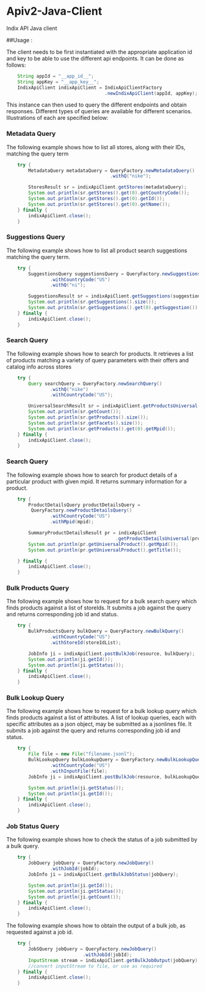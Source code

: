 # Apiv2-Java-Client
Indix API Java client

##Usage :

The client needs to be first instantiated with the appropriate application id and key to be able to use
the different api endpoints. It can be done as follows:
```java
    String appId = "__app_id__";
    String appKey = "__app_key__";
    IndixApiClient indixApiClient = IndixApiClientFactory
                                    .newIndixApiClient(appId, appKey);
```

This instance can then used to query the different endpoints and obtain responses. Different types
of queries are available for different scenarios. Illustrations of each are specified below:

### Metadata Query

The following example shows how to list all stores, along with their IDs, matching the query term

```java
    try {
        MetadataQuery metadataQuery = QueryFactory.newMetadataQuery()
                                      .withQ("nike");

        StoresResult sr = indixApiClient.getStores(metadataQuery);
        System.out.println(sr.getStores().get(0).getCountryCode());
        System.out.println(sr.getStores().get(0).getId());
        System.out.println(sr.getStores().get(0).getName());
    } finally {
        indixApiClient.close();
    }
```

### Suggestions Query

The following example shows how to list all product search suggestions matching the query term.

```java
    try {
        SuggestionsQuery suggestionsQuery = QueryFactory.newSuggestionsQuery()
                .withCountryCode("US")
                .withQ("ni");

        SuggestionsResult sr = indixApiClient.getSuggestions(suggestionsQuery);
        System.out.println(sr.getSuggestions().size());
        System.out.pritnln(sr.getSuggestions().get(0).getSuggestion());
    } finally {
        indixApiClient.close();
    }
```
### Search Query

The following example shows how to search for products. It retrieves a list of products matching a variety of
query parameters with their offers and catalog info across stores

```java
    try {
        Query searchQuery = QueryFactory.newSearchQuery()
                .withQ("nike")
                .withCountryCode("US");

        UniversalSearchResult sr = indixApiClient.getProductsUniversal(searchQuery);
        System.out.println(sr.getCount());
        System.out.println(sr.getProducts().size());
        System.out.println(sr.getFacets().size());
        System.out.println(sr.getProducts().get(0).getMpid());
    } finally {
        indixApiClient.close();
    }
```

### Search Query

The following example shows how to search for product details of a particular product with given mpid.
It returns summary information for a product.

```java
    try {
        ProductDetailsQuery productDetailsQuery =
         QueryFactory.newProductDetailsQuery()
                .withCountryCode("US")
                .withMpid(mpid);

        SummaryProductDetailsResult pr = indixApiClient
                                        .getProductDetailsUniversal(productDetailsQuery);
        System.out.println(pr.getUniversalProduct().getMpid());
        System.out.println(pr.getUniversalProduct().getTitle());

    } finally {
        indixApiClient.close();
    }
```
### Bulk Products Query

The following example shows how to request for a bulk search query which finds products against a list
of storeIds. It submits a job against the query and returns corresponding job id and status.

```java
    try {
        BulkProductsQuery bulkQuery = QueryFactory.newBulkQuery()
                .withCountryCode("US")
                .withStoreId(storeIdList);

        JobInfo ji = indixApiClient.postBulkJob(resource, bulkQuery);
        System.out.println(ji.getId());
        System.out.println(ji.getStatus());
    } finally {
        indixApiClient.close();
    }
```
### Bulk Lookup Query

The following example shows how to request for a bulk lookup query which finds products against a list
of attributes. A list of lookup queries, each with specific attributes as a json object, may be submitted as
a jsonlines file. It submits a job against the query and returns corresponding job id and status.

```java
    try {    
        File file = new File("filename.jsonl");
        BulkLookupQuery bulkLookupQuery = QueryFactory.newBulkLookupQuery()
                .withCountryCode("US")
                .withInputFile(file);
        JobInfo ji = indixApiClient.postBulkJob(resource, bulkLookupQuery);

        System.out.println(ji.getStatus());
        System.out.println(ji.getId());
    } finally {
        indixApiClient.close();
    }
```

### Job Status Query

The following example shows how to check the status of a job submitted by a bulk query.

```java
    try {
        JobQuery jobQuery = QueryFactory.newJobQuery()
                .withJobId(jobId);
        JobInfo ji = indixApiClient.getBulkJobStatus(jobQuery);

        System.out.println(ji.getId());
        System.out.println(ji.getStatus());
        System.out.println(ji.getCount());
    } finally {
        indixApiClient.close();
    }
```

The following example shows how to obtain the output of a bulk job, as requested against a job id.

```java
    try {
        JobSQuery jobQuery = QueryFactory.newJobQuery()
                            .withJobId(jobId);
        InputStream stream = indixApiClient.getBulkJobOutput(jobQuery);
        //convert inputStream to file, or use as required
    } finally {
        indixApiClient.close();
    }
```